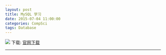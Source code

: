 ```yaml
---
layout: post
title: MySQL 学习
date: 2015-07-04 11:00:00
categories: CompSci
tags: Database
---
```

![](http://dev.mysql.com/common/logos/logo-mysql-110x57.png)
下载: [官网下载](http://dev.mysql.com/downloads/mysql/) 





---

